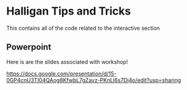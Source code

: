 # Halligan Tips and Tricks

This contains all of the code related to the interactive section

## Powerpoint

Here is are the slides associated with workshop!

https://docs.google.com/presentation/d/15-0GP4cnU3TI04QAog8KfwbL7gZavz-PKnLl6s7Dj4o/edit?usp=sharing